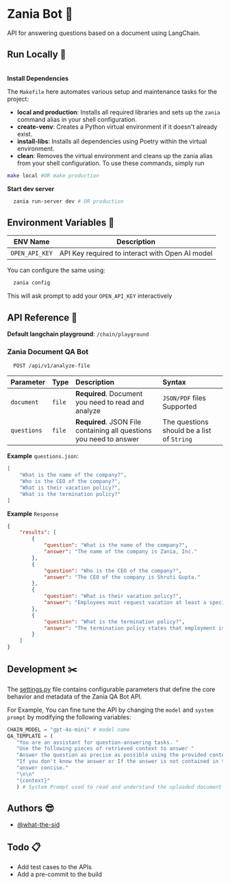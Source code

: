 
# Zania Bot 🤖

API for answering questions based on a document using LangChain.

## Run Locally 🚀

\
**Install Dependencies** 

The `Makefile` here automates various setup and maintenance tasks for the project:

- **local and production**: Installs all required libraries and sets up the `zania` command alias in your shell configuration.
- **create-venv**: Creates a Python virtual environment if it doesn't already exist.
- **install-libs**: Installs all dependencies using Poetry within the virtual environment.
- **clean**: Removes the virtual environment and cleans up the zania alias from your shell configuration.
To use these commands, simply run

```bash
make local #OR make production
```

**Start dev server**

```bash
  zania run-server dev # OR production
```

## Environment Variables 🎲


| ENV Name                | Description                        |
|-------------------------|------------------------------------|
| `OPEN_API_KEY`     | API Key required to interact with Open AI model           |

You can configure the same using:
```bash
  zania config
```
This will ask prompt to add your `OPEN_API_KEY` interactively

## API Reference 📂

**Default langchain playground**: `/chain/playground`

### Zania Document QA Bot

```http
  POST /api/v1/analyze-file
```

| Parameter | Type     | Description                | Syntax |
| :-------- | :------- | :------------------------- | :---------------------------|
| `document` | `file` | **Required**. Document you need to read and analyze| `JSON/PDF` files Supported |
| `questions` | `file` | **Required**. JSON File containing all questions you need to answer| The questions should be a list of `String`|

**Example** `questions.json`:

```json
[
    "What is the name of the company?",
    "Who is the CEO of the company?",
    "What is their vacation policy?",
    "What is the termination policy?"
]

```

**Example** `Response`
```json
{
    "results": [
        {
            "question": "What is the name of the company?",
            "answer": "The name of the company is Zania, Inc."
        },
        {
            "question": "Who is the CEO of the company?",
            "answer": "The CEO of the company is Shruti Gupta."
        },
        {
            "question": "What is their vacation policy?",
            "answer": "Employees must request vacation at least a specified number of days or weeks in advance, and the company generally grants requests considering business needs. Vacation must be taken in increments of at least a specified number of hours or days. Unused vacation may be required to be used during certain leaves of absence, and vacation accrual may stop during unpaid leaves."
        },
        {
            "question": "What is the termination policy?",
            "answer": "The termination policy states that employment is on an \"at-will\" basis, meaning employees can be terminated without prior warning or procedure, depending on circumstances. Management may provide verbal or written warnings before termination, but is not obligated to follow any specific disciplinary procedures. The specific terms of the employment relationship, including termination procedures, are governed by applicable state laws."
        }
    ]
}
```

## Development ✂️

The [settings.py](https://github.com/what-the-sid/zania-bot/blob/main/app/settings.py) file contains configurable parameters that define the core behavior and metadata of the Zania QA Bot API.

For Example, You can fine tune the API by changing the `model` and `system prompt` by modifying the following variables:
 ```python
 CHAIN_MODEL = "gpt-4o-mini" # model name
 QA_TEMPLATE = (
    "You are an assistant for question-answering tasks. "
    "Use the following pieces of retrieved context to answer "
    "Answer the question as precise as possible using the provided context"
    "If you don't know the answer or If the answer is not contained in the context, say Data Not Available. Use three sentences maximum and keep the "
    "answer concise."
    "\n\n"
    "{context}"
    ) # System Prompt used to read and understand the uploaded document
 ```

## Authors 😎

- [@what-the-sid](https://github.com/what-the-sid)


## Todo 📋
- Add test cases to the APIs
- Add a pre-commit to the build

